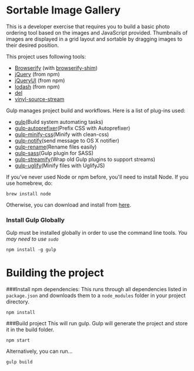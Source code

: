 # Sortable Image Gallery

This is a developer exercise that requires you to build a basic photo ordering tool based on the images and JavaScript provided. Thumbnails of images are displayed in a grid layout and sortable by dragging images to their desired position.

This project uses following tools:
- [Browserify](http://browserify.org/) (with [browserify-shim](https://github.com/thlorenz/browserify-shim))
- [jQuery](http://jquery.com/) (from npm)
- [jQueryUI](http://jqueryui.com/) (from npm)
- [lodash](https://lodash.com/) (from npm)
- [del](https://www.npmjs.com/package/del)
- [vinyl-source-stream](https://www.npmjs.com/package/vinyl-source-stream)

Gulp manages project build and workflows. Here is a list of plug-ins used:
- [gulp](http://gulpjs.com/)(Build system automating tasks)
- [gulp-autoprefixer](https://www.npmjs.com/package/gulp-autoprefixer)(Prefix CSS with Autoprefixer)
- [gulp-minify-css](https://www.npmjs.com/package/gulp-minify-css)(Minify with clean-css)
- [gulp-notify](https://www.npmjs.com/package/gulp-notify)(send message to OS X notifier)
- [gulp-rename](https://www.npmjs.com/package/gulp-rename)(Rename files easily)
- [gulp-sass](https://www.npmjs.com/package/gulp-sass)(Gulp plugin for SASS)
- [gulp-streamify](https://github.com/nfroidure/gulp-streamify)(Wrap old Gulp plugins to support streams)
- [gulp-uglify](https://www.npmjs.com/package/gulp-uglify)(Minify files with UglifyJS)

If you've never used Node or npm before, you'll need to install Node.
If you use homebrew, do:

```
brew install node
```
Otherwise, you can download and install from [here](http://nodejs.org/download/).

### Install Gulp Globally

Gulp must be installed globally in order to use the command line tools. *You may need to use `sudo`*

```
npm install -g gulp
```

# Building the project

###Install npm dependencies:
This runs through all dependencies listed in `package.json` and downloads them
to a `node_modules` folder in your project directory.
```
npm install
```

###Build project
This will run gulp.  Gulp will generate the project and store it in the build folder.
```
npm start
```

Alternatively, you can run...
```
gulp build
```
